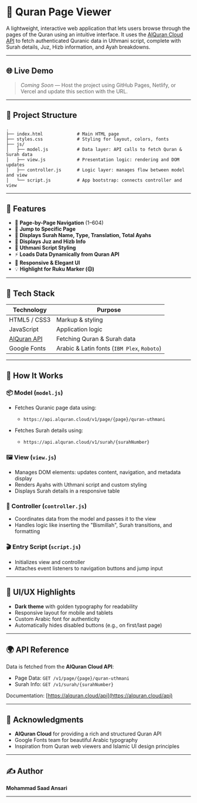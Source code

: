 # 📖 Quran Page Viewer

A lightweight, interactive web application that lets users browse through the pages of the Quran using an intuitive interface. It uses the [AlQuran Cloud API](https://alquran.cloud/api) to fetch authenticated Quranic data in Uthmani script, complete with Surah details, Juz, Hizb information, and Ayah breakdowns.

---

## 🌐 Live Demo

> _Coming Soon_ — Host the project using GitHub Pages, Netlify, or Vercel and update this section with the URL.

---

## 📁 Project Structure

```plaintext
.
├── index.html             # Main HTML page
├── styles.css             # Styling for layout, colors, fonts
├── js/
│   ├── model.js           # Data layer: API calls to fetch Quran & Surah data
│   ├── view.js            # Presentation logic: rendering and DOM updates
│   ├── controller.js      # Logic layer: manages flow between model and view
│   └── script.js          # App bootstrap: connects controller and view
```

---

## 🚀 Features

- 📜 **Page-by-Page Navigation** (1–604)
- 🔢 **Jump to Specific Page**
- 🕌 **Displays Surah Name, Type, Translation, Total Ayahs**
- 🧭 **Displays Juz and Hizb Info**
- 🌙 **Uthmani Script Styling**
- ⚡ **Loads Data Dynamically from Quran API**
- 🎨 **Responsive & Elegant UI**
- 💡 **Highlight for Ruku Marker (۞)**

---

## 🧰 Tech Stack

| Technology                               | Purpose                                     |
| ---------------------------------------- | ------------------------------------------- |
| HTML5 / CSS3                             | Markup & styling                            |
| JavaScript                               | Application logic                           |
| [AlQuran API](https://alquran.cloud/api) | Fetching Quran & Surah data                 |
| Google Fonts                             | Arabic & Latin fonts (`IBM Plex`, `Roboto`) |

---

## 🔧 How It Works

### 📦 Model (`model.js`)

- Fetches Quranic page data using:

  - `https://api.alquran.cloud/v1/page/{page}/quran-uthmani`

- Fetches Surah details using:

  - `https://api.alquran.cloud/v1/surah/{surahNumber}`

### 🖼️ View (`view.js`)

- Manages DOM elements: updates content, navigation, and metadata display
- Renders Ayahs with Uthmani script and custom styling
- Displays Surah details in a responsive table

### 🧠 Controller (`controller.js`)

- Coordinates data from the model and passes it to the view
- Handles logic like inserting the "Bismillah", Surah transitions, and formatting

### 🎬 Entry Script (`script.js`)

- Initializes view and controller
- Attaches event listeners to navigation buttons and jump input

---

## 🎨 UI/UX Highlights

- **Dark theme** with golden typography for readability
- Responsive layout for mobile and tablets
- Custom Arabic font for authenticity
- Automatically hides disabled buttons (e.g., on first/last page)

---

## 🌍 API Reference

Data is fetched from the **AlQuran Cloud API**:

- Page Data: `GET /v1/page/{page}/quran-uthmani`
- Surah Info: `GET /v1/surah/{surahNumber}`

Documentation: [https://alquran.cloud/api](https://alquran.cloud/api)

---

## 🙏 Acknowledgments

- **AlQuran Cloud** for providing a rich and structured Quran API
- Google Fonts team for beautiful Arabic typography
- Inspiration from Quran web viewers and Islamic UI design principles

---

## ✍️ Author

**Mohammad Saad Ansari**

---
